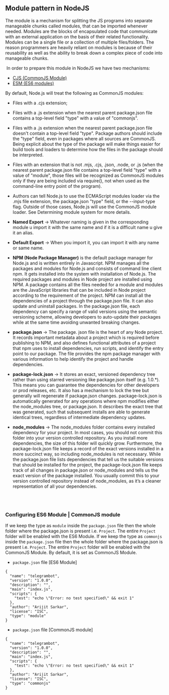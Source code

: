 ## Module pattern in NodeJS
 The module is a mechanism for splitting the JS programs into separate manageable chunks called modules, that can be imported whenever needed. Modules are the blocks of encapsulated code that communicate with an external application on the basis of their related functionality. Modules can be a single file or a collection of multiple files/folders. The reason programmers are heavily reliant on modules is because of their reusability as well as the ability to break down a complex piece of code into manageable chunks. 

 In order to prepare this module in NodeJS we have two mechanisms:
 - [CJS (CommonJS Module)](./CJS-Demo/)
 - [ESM (ES6 modules)](./ESM-Demo/)


By default, Node.js will treat the following as CommonJS modules:

- Files with a .cjs extension;

- Files with a .js extension when the nearest parent package.json file contains a top-level field "type" with a value of "commonjs".

- Files with a .js extension when the nearest parent package.json file doesn't contain a top-level field "type". Package authors should include the "type" field, even in packages where all sources are CommonJS. Being explicit about the type of the package will make things easier for build tools and loaders to determine how the files in the package should be interpreted.

- Files with an extension that is not .mjs, .cjs, .json, .node, or .js (when the nearest parent package.json file contains a top-level field "type" with a value of "module", those files will be recognized as CommonJS modules only if they are being included via require(), not when used as the command-line entry point of the program).

- Authors can tell Node.js to use the ECMAScript modules loader via the .mjs file extension, the package.json "type" field, or the --input-type flag. Outside of those cases, Node.js will use the CommonJS module loader. See Determining module system for more details.


- **Named Export** -> Whatever naming is given in the corresponding module u import it with the same name and if it is a difficult name u give it an alias.

- **Default Export** -> When you import it, you can import it with any name or same name.

- **NPM (Node Package Manager)** is the default package manager for Node.js and is written entirely in Javascript. NPM manages all the packages and modules for Node.js and consists of command line client npm. It gets installed into the system with installation of Node.js. The required packages and modules in Node project are installed using NPM.
A package contains all the files needed for a module and modules are the JavaScript libraries that can be included in Node project according to the requirement of the project.
NPM can install all the dependencies of a project through the package.json file. It can also update and uninstall packages. In the package.json file, each dependency can specify a range of valid versions using the semantic versioning scheme, allowing developers to auto-update their packages while at the same time avoiding unwanted breaking changes.

- **package.json** -> The package. json file is the heart of any Node project. It records important metadata about a project which is required before publishing to NPM, and also defines functional attributes of a project that npm uses to install dependencies, run scripts, and identify the entry point to our package. The file provides the npm package manager with various information to help identify the project and handle dependencies.

- **package-lock.json** -> It stores an exact, versioned dependency tree rather than using starred versioning like package.json itself (e.g. 1.0.*). This means you can guarantee the dependencies for other developers or prod releases, etc. It also has a mechanism to lock the tree but generally will regenerate if package.json changes. package-lock.json is automatically generated for any operations where npm modifies either the node_modules tree, or package.json. It describes the exact tree that was generated, such that subsequent installs are able to generate identical trees, regardless of intermediate dependency updates.

- **node_modules** -> The node_modules folder contains every installed dependency for your project. In most cases, you should not commit this folder into your version controlled repository. As you install more dependencies, the size of this folder will quickly grow. Furthermore, the package-lock.json file keeps a record of the exact versions installed in a more succinct way, so including node_modules is not necessary. While the package.json file lists dependencies that tell us the suitable versions that should be installed for the project, the package-lock.json file keeps track of all changes in package.json or node_modules and tells us the exact version of the package installed. You usually commit this to your version controlled repository instead of node_modules, as it’s a cleaner representation of all your dependencies.

</br>
</br>

### Configuring ES6 Module | CommonJS module
If we keep the type as `module`  inside the `package.json` file then the whole folder where the package.json is present i.e. `Project`. The entire `Project` folder will be enabled with the ES6 Module. If we keep the type as `commonjs`  inside the `package.json` file then the whole folder where the package.json is present i.e. `Project`. The entire `Project` folder will be enabled with the CommonJS Module. By default, it is set as CommonJS Module.

- `package.json` file [ES6 Module]
```
{
  "name": "telegrambot",
  "version": "1.0.0",
  "description": "",
  "main": "index.js",
  "scripts": {
    "test": "echo \"Error: no test specified\" && exit 1"
  },
  "author": "Arijit Sarkar",
  "license": "ISC",
  "type": "module"
}
```

- `package.json` file [CommonJS module]

```
{
  "name": "telegrambot",
  "version": "1.0.0",
  "description": "",
  "main": "index.js",
  "scripts": {
    "test": "echo \"Error: no test specified\" && exit 1"
  },
  "author": "Arijit Sarkar",
  "license": "ISC",
  "type": "commonjs"
}
```

